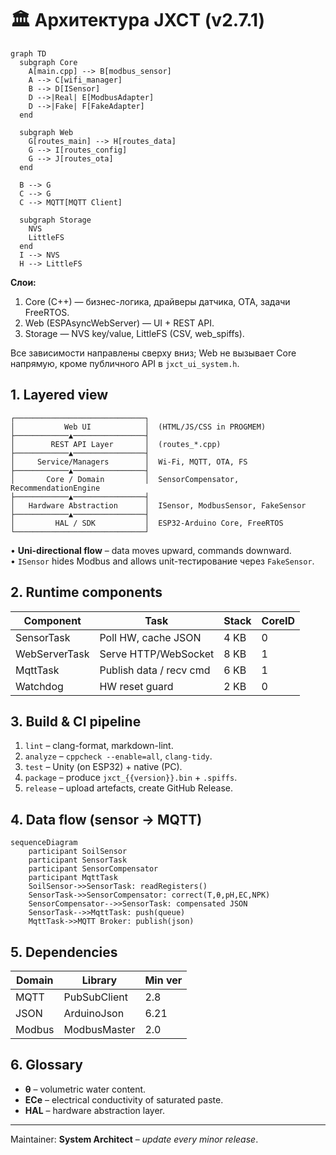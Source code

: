 # 🏛️ Архитектура JXCT (v2.7.1)

```mermaid
graph TD
  subgraph Core
    A[main.cpp] --> B[modbus_sensor]
    A --> C[wifi_manager]
    B --> D[ISensor]
    D -->|Real| E[ModbusAdapter]
    D -->|Fake| F[FakeAdapter]
  end

  subgraph Web
    G[routes_main] --> H[routes_data]
    G --> I[routes_config]
    G --> J[routes_ota]
  end

  B --> G
  C --> G
  C --> MQTT[MQTT Client]

  subgraph Storage
    NVS
    LittleFS
  end
  I --> NVS
  H --> LittleFS
```

**Слои:**
1. Core (C++) — бизнес-логика, драйверы датчика, OTA, задачи FreeRTOS.
2. Web (ESPAsyncWebServer) — UI + REST API.
3. Storage — NVS key/value, LittleFS (CSV, web_spiffs).

Все зависимости направлены сверху вниз; Web не вызывает Core напрямую, кроме публичного API в `jxct_ui_system.h`.

## 1. Layered view
```
┌─────────────────────────────┐
│           Web UI            │  (HTML/JS/CSS in PROGMEM)
├────────────▲────────────────┤
│        REST API Layer       │  (routes_*.cpp)
├────────────▲────────────────┤
│     Service/Managers        │  Wi-Fi, MQTT, OTA, FS
├────────────▲────────────────┤
│       Core / Domain         │  SensorCompensator, RecommendationEngine
├────────────▲────────────────┤
│   Hardware Abstraction      │  ISensor, ModbusSensor, FakeSensor
├────────────▲────────────────┤
│         HAL / SDK           │  ESP32-Arduino Core, FreeRTOS
└─────────────────────────────┘
```

• **Uni-directional flow** – data moves upward, commands downward.  
• `ISensor` hides Modbus and allows unit-тестирование через `FakeSensor`.

## 2. Runtime components
| Component | Task | Stack | CoreID |
|-----------|------|-------|--------|
| SensorTask | Poll HW, cache JSON | 4 KB | 0 |
| WebServerTask | Serve HTTP/WebSocket | 8 KB | 1 |
| MqttTask | Publish data / recv cmd | 6 KB | 1 |
| Watchdog | HW reset guard | 2 KB | 0 |

## 3. Build & CI pipeline
1. `lint` – clang-format, markdown-lint.  
2. `analyze` – `cppcheck --enable=all`, `clang-tidy`.  
3. `test` – Unity (on ESP32) + native (PC).  
4. `package` – produce `jxct_{{version}}.bin` + `.spiffs`.  
5. `release` – upload artefacts, create GitHub Release.

## 4. Data flow (sensor → MQTT)
```mermaid
sequenceDiagram
    participant SoilSensor
    participant SensorTask
    participant SensorCompensator
    participant MqttTask
    SoilSensor->>SensorTask: readRegisters()
    SensorTask->>SensorCompensator: correct(T,θ,pH,EC,NPK)
    SensorCompensator-->>SensorTask: compensated JSON
    SensorTask-->>MqttTask: push(queue)
    MqttTask->>MQTT Broker: publish(json)
```

## 5. Dependencies
| Domain | Library | Min ver |
|--------|---------|---------|
| MQTT   | PubSubClient | 2.8 |
| JSON   | ArduinoJson  | 6.21 |
| Modbus | ModbusMaster | 2.0 |

## 6. Glossary
* **θ** – volumetric water content.  
* **ECe** – electrical conductivity of saturated paste.  
* **HAL** – hardware abstraction layer.

---
Maintainer: **System Architect** – _update every minor release_. 